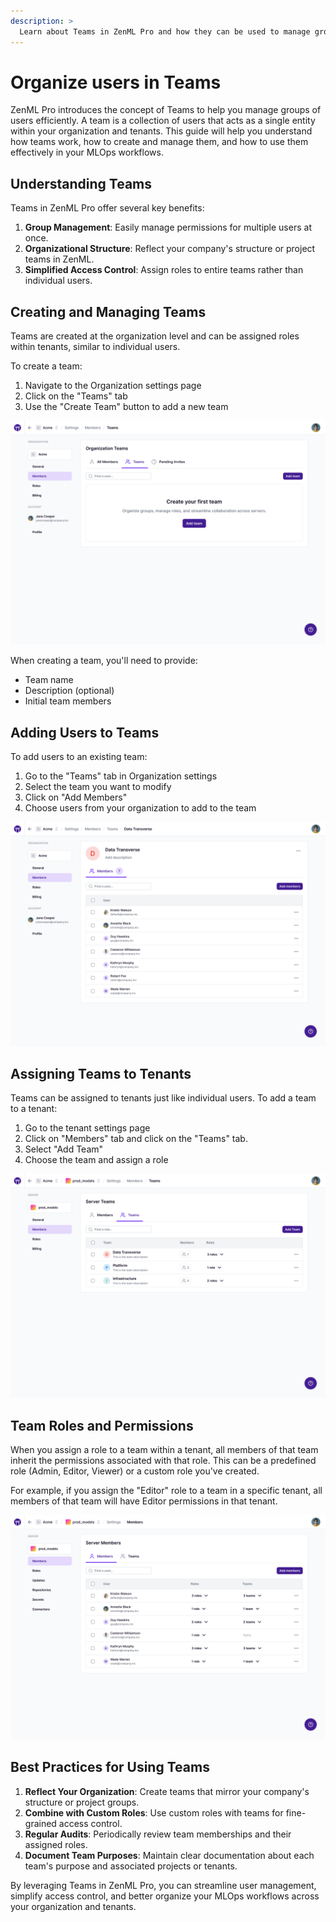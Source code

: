 ```yaml
---
description: >
  Learn about Teams in ZenML Pro and how they can be used to manage groups of users across your organization and tenants.
---
```


# Organize users in Teams

ZenML Pro introduces the concept of Teams to help you manage groups of users efficiently. A team is a collection of users that acts as a single entity within your organization and tenants. This guide will help you understand how teams work, how to create and manage them, and how to use them effectively in your MLOps workflows.

## Understanding Teams

Teams in ZenML Pro offer several key benefits:

1. **Group Management**: Easily manage permissions for multiple users at once.
2. **Organizational Structure**: Reflect your company's structure or project teams in ZenML.
3. **Simplified Access Control**: Assign roles to entire teams rather than individual users.

## Creating and Managing Teams

Teams are created at the organization level and can be assigned roles within tenants, similar to individual users.

To create a team:

1. Navigate to the Organization settings page
2. Click on the "Teams" tab
3. Use the "Create Team" button to add a new team

![Create Team](../../.gitbook/assets/create_team.png)

When creating a team, you'll need to provide:

- Team name
- Description (optional)
- Initial team members

## Adding Users to Teams

To add users to an existing team:

1. Go to the "Teams" tab in Organization settings
2. Select the team you want to modify
3. Click on "Add Members"
4. Choose users from your organization to add to the team

![Add Team Members](../../.gitbook/assets/add_team_members.png)

## Assigning Teams to Tenants

Teams can be assigned to tenants just like individual users. To add a team to a tenant:

1. Go to the tenant settings page
2. Click on "Members" tab and click on the "Teams" tab.
3. Select "Add Team"
4. Choose the team and assign a role

![Assign Team to Tenant](../../.gitbook/assets/assign_team_to_tenant.png)

## Team Roles and Permissions

When you assign a role to a team within a tenant, all members of that team inherit the permissions associated with that role. This can be a predefined role (Admin, Editor, Viewer) or a custom role you've created.

For example, if you assign the "Editor" role to a team in a specific tenant, all members of that team will have Editor permissions in that tenant.

![Team Roles](../../.gitbook/assets/team_roles.png)

## Best Practices for Using Teams

1. **Reflect Your Organization**: Create teams that mirror your company's structure or project groups.
3. **Combine with Custom Roles**: Use custom roles with teams for fine-grained access control.
4. **Regular Audits**: Periodically review team memberships and their assigned roles.
5. **Document Team Purposes**: Maintain clear documentation about each team's purpose and associated projects or tenants.

By leveraging Teams in ZenML Pro, you can streamline user management, simplify access control, and better organize your MLOps workflows across your organization and tenants.